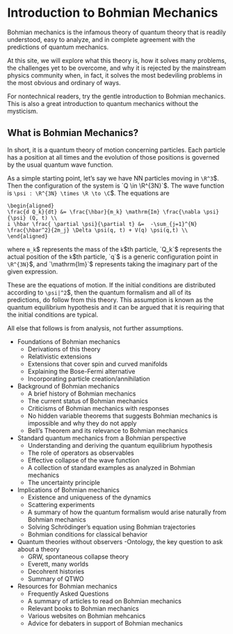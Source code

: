 # Introduction to Bohmian Mechanics

Bohmian mechanics is the infamous theory of quantum theory that is readily
understood, easy to analyze, and in complete agreement with the predictions of
quantum mechanics.

At this site, we will explore what this theory is, how it solves many
problems, the challenges yet to be overcome, and why it is rejected by the
mainstream physics community when, in fact, it solves the most bedeviling
problems in the most obvious and ordinary of ways.

For nontechnical readers, try the gentle introduction to Bohmian mechanics.
This is also a great introduction to quantum mechanics without the mysticism.

## What is Bohmian Mechanics? 

In short, it is a quantum theory of motion concerning particles. Each particle
has a position at all times and the evolution of those positions is governed
by the usual quantum wave function.

As a simple starting point, let’s say we have NN particles moving in `\R^3`$.
Then the configuration of the system is `Q \in \R^{3N}`$.  The wave function
is `\psi : \R^{3N} \times \R \to \C`$. The equations are

```$ 
\begin{aligned}
\frac{d Q_k}{dt} &= \frac{\hbar}{m_k} \mathrm{Im} \frac{\nabla \psi}{\psi} (Q, t) \\
i \hbar \frac{ \partial \psi}{\partial t} &=  -\sum_{j=1}^{N} \frac{\hbar^2}{2m_j} \Delta \psi(q, t) + V(q) \psi(q,t) \\ 
\end{aligned}
```

where `m_k`$ represents the mass of the `k`$th particle, `Q_k`$ represents the
actual position of the `k`$th particle, `q`$ is a generic configuration point
in `\R^{3N}`$, and `\mathrm{Im}`$ represents taking the imaginary part of the
given expression.

These are the equations of motion. If the initial conditions are distributed
according to `\psi|^2`$,  then the quantum formalism and all of its
predictions, do follow from this theory. This assumption is known as the
quantum equilibrium hypothesis and it can be argued that it is requiring that
the initial conditions are typical.

All else that follows is from analysis, not further assumptions.

* Foundations of Bohmian mechanics
	- Derivations of this theory
	- Relativistic extensions
	- Extensions that cover spin and curved manifolds
	- Explaining the Bose-Fermi alternative
	- Incorporating particle creation/annihilation
* Background of Bohmian mechanics
	- A brief history of Bohmian mechanics
	- The current status of Bohmian mechanics
	- Criticisms of Bohmian mechanics with responses
	- No hidden variable theorems that suggests Bohmian mechanics is impossible and why they do not apply
	- Bell’s Theorem and its relevance to Bohmian mechanics
* Standard quantum mechanics from a Bohmian perspective
	- Understanding and deriving the quantum equilibrium hypothesis
	- The role of operators as observables
	- Effective collapse of the wave function
	- A collection of standard examples as analyzed in Bohmian mechanics
	- The uncertainty principle
* Implications of Bohmian mechanics
	- Existence and uniqueness of the dynamics
	- Scattering experiments
	- A summary of how the quantum formalism would arise naturally from Bohmian mechanics
	- Solving Schrödinger’s equation using Bohmian trajectories
	- Bohmian conditions for classical behavior
* Quantum theories without observers
	-Ontology, the key question to ask about a theory
	- GRW, spontaneous collapse theory
	- Everett, many worlds
	- Decohrent histories
	- Summary of QTWO
* Resources for Bohmian mechanics
	- Frequently Asked Questions
	- A summary of articles to read on Bohmian mechanics
	- Relevant books to Bohmian mechanics
	- Various websites on Bohmian mehcanics
	- Advice for debaters in support of Bohmian mechanics
